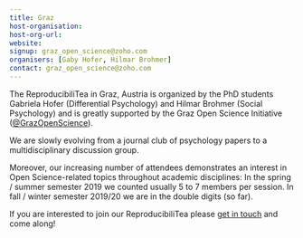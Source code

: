 ```yaml
---
title: Graz
host-organisation: 
host-org-url: 
website: 
signup: graz_open_science@zoho.com
organisers: [Gaby Hofer, Hilmar Brohmer]
contact: graz_open_science@zoho.com
---
```


The ReproducibiliTea in Graz, Austria is organized by the PhD students Gabriela Hofer (Differential Psychology) and Hilmar Brohmer (Social Psychology) and is greatly supported by the Graz Open Science Initiative ([@GrazOpenScience](https://twitter.com/GrazOpenScience)). 
 
We are slowly evolving from a journal club of psychology papers to a multidisciplinary discussion group. 
 
Moreover, our increasing number of attendees demonstrates an interest in Open Science-related topics throughout academic disciplines: In the spring / summer semester 2019 we counted usually 5 to 7 members per session. In fall / winter semester 2019/20 we are in the double digits (so far).
 
If you are interested to join our ReproducibiliTea please [get in touch](mailto:graz_open_science@zoho.com) and come along!
